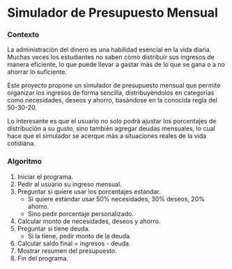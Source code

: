 # Simulador de Presupuesto Mensual

### Contexto
La administraciòn del dinero es una habilidad esencial en la vida diaria. Muchas veces los estudiantes no saben còmo distribuir sus ingresos de manera eficiente, lo que puede llevar a gastar màs de lo que se gana o a no ahorrar lo suficiente.

Este proyecto propone un simulador de presupuesto mensual que permite organizar los ingresos de forma sencilla, distribuyèndolos en categorìas como necesidades, deseos y ahorro, basàndose en la conocida regla del 50-30-20.

Lo interesante es que el usuario no solo podrà ajustar los porcentajes de distribuciòn a su gusto, sino tambièn agregar deudas mensuales, lo cual hace que el simulador se acerque màs a situaciones reales de la vida cotidiana.

### Algoritmo

1. Iniciar el programa.
2. Pedir al usuario su ingreso mensual.
3. Preguntar si quiere usar los porcentajes estàndar.
   - Si quiere estàndar usar 50% necesidades, 30% deseos, 20% ahorro.
   - Sino pedir porcentaje personalizado.
4. Calcular monto de necesidades, deseos y ahorro.
5. Preguntar si tiene deuda.
   - Si la tiene, pedir monto de la deuda.
6. Calcular saldo final = ingresos - deuda.
7. Mostrar resumen del presupuesto.
8. Fin del programa.
